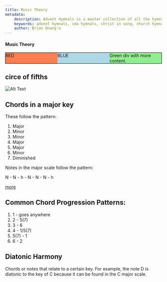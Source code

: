 ```yaml
---
title: Music Theory
metadata:
    description: Advent Hymnals is a master collection of all the hymns sung by adventists as contained in such hymnals as Christ in Song, Church hymnal and Seventh Day adventist hymnal, millenial harp. These are a rich source of church history as well as of music.
    keywords: advent hymnals, sda hymnals, christ in song, church hymnal, millenial harp, sdah, seventh-day adventist hymnal
    author: Brian Onang'o
---
```


#### Music Theory

<style> 
#main {
 
  border: 1px solid black;
  display: flex;
}

#main div {
  -ms-flex: 1;  /* IE 10 */  
  flex: 1;
}
</style>

<div id="main">
  <div style="background-color:coral;">RED</div>
  <div style="background-color:lightblue;">BLUE</div>  
  <div style="background-color:lightgreen;">Green div with more content.</div>
</div>

## circe of fifths

![Alt Text]({{{cself}}}/circle-of-fifths.png)

## Chords in a major key

These follow the pattern:
1. Major
2. Minor
3. Minor
4. Major
5. Major
6. Minor
7. Diminished


Notes in the major scale follow the pattern:

N - N - h - N - N - N - h

[more](https://www.artofcomposing.com/08-diatonic-harmony)

## Common Chord Progression Patterns:

1. 1 - goes anywhere
2. 2 - 5(7)
3. 3 - 6
4. 4 - 1/5(7)
5. 5(7) - 1
6. 6 - 2


## Diatonic Harmony

Chords or notes that relate to a certain key. For example, the note D is diatonic to the key of C because it can be found in the C major scale.


